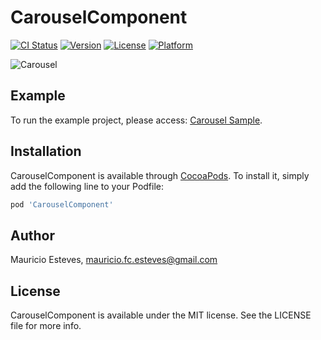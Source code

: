 # CarouselComponent

[![CI Status](https://img.shields.io/travis/mauriciofcesteves/CarouselComponent.svg?style=flat)](https://travis-ci.org/mauriciofcesteves/CarouselComponent)
[![Version](https://img.shields.io/cocoapods/v/CarouselComponent.svg?style=flat)](https://cocoapods.org/pods/CarouselComponent)
[![License](https://img.shields.io/cocoapods/l/CarouselComponent.svg?style=flat)](https://cocoapods.org/pods/CarouselComponent)
[![Platform](https://img.shields.io/cocoapods/p/CarouselComponent.svg?style=flat)](https://cocoapods.org/pods/CarouselComponent)

![Carousel](https://i.imgur.com/o41gcxn.png)

## Example

To run the example project, please access: [Carousel Sample](https://github.com/mauriciofcesteves/carouselexample).

## Installation

CarouselComponent is available through [CocoaPods](https://cocoapods.org). To install
it, simply add the following line to your Podfile:

```ruby
pod 'CarouselComponent'
```

## Author

Mauricio Esteves, mauricio.fc.esteves@gmail.com

## License

CarouselComponent is available under the MIT license. See the LICENSE file for more info.
